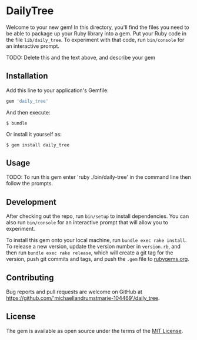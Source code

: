 # DailyTree

Welcome to your new gem! In this directory, you'll find the files you need to be able to package up your Ruby library into a gem. Put your Ruby code in the file `lib/daily_tree`. To experiment with that code, run `bin/console` for an interactive prompt.

TODO: Delete this and the text above, and describe your gem

## Installation

Add this line to your application's Gemfile:

```ruby
gem 'daily_tree'
```

And then execute:

    $ bundle

Or install it yourself as:

    $ gem install daily_tree

## Usage

TODO: To run this gem enter 'ruby ./bin/daily-tree' in the command line then follow the prompts.

## Development

After checking out the repo, run `bin/setup` to install dependencies. You can also run `bin/console` for an interactive prompt that will allow you to experiment.

To install this gem onto your local machine, run `bundle exec rake install`. To release a new version, update the version number in `version.rb`, and then run `bundle exec rake release`, which will create a git tag for the version, push git commits and tags, and push the `.gem` file to [rubygems.org](https://rubygems.org).

## Contributing

Bug reports and pull requests are welcome on GitHub at https://github.com/'michaellandrumstmarie-104469'/daily_tree.

## License

The gem is available as open source under the terms of the [MIT License](https://opensource.org/licenses/MIT).
